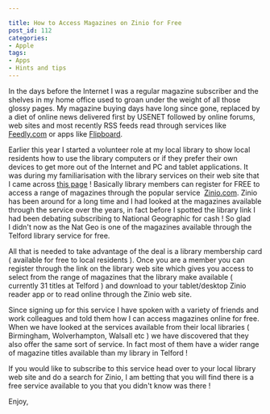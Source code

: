 ```yaml
---

title: How to Access Magazines on Zinio for Free
post_id: 112
categories: 
- Apple
tags:
- Apps
- Hints and tips
---
```


In the days before the Internet I was a regular magazine subscriber and the shelves in my home office used to groan under the weight of all those glossy pages. My magazine buying days have long since gone, replaced by a diet of online news delivered first by USENET followed by online forums, web sites and most recently RSS feeds read through services like 
[Feedly.com](http://feedly.com) or apps like 
[Flipboard](https://flipboard.com).

Earlier this year I started a volunteer role at my local library to show local residents how to use the library computers or if they prefer their own devices to get more out of the Internet and PC and tablet applications. It was during my familiarisation with the library services on their web site that I came across 
[this page](http://www.telford.gov.uk/info/1012/libraries/668/emagazines) ! Basically library members can register for FREE to access a range of magazines through the popular service 
[Zinio.com](http://zinio.com). Zinio has been around for a long time and I had looked at the magazines available through the service over the years, in fact before I spotted the library link I had been debating subscribing to National Geographic for cash ! So glad I didn't now as the Nat Geo is one of the magazines available through the Telford library service for free.

All that is needed to take advantage of the deal is a library membership card ( available for free to local residents ). Once you are a member you can register through the link on the library web site which gives you access to select from the range of magazines that the library make available ( currently 31 titles at Telford ) and download to your tablet/desktop Zinio reader app or to read online through the Zinio web site.

Since signing up for this service I have spoken with a variety of friends and work colleagues and told them how I can access magazines online for free. When we have looked at the services available from their local libraries ( Birmingham, Wolverhampton, Walsall etc ) we have discovered that they also offer the same sort of service. In fact most of them have a wider range of magazine titles available than my library in Telford !

If you would like to subscribe to this service head over to your local library web site and do a search for Zinio, I am betting that you will find there is a free service available to you that you didn't know was there !

Enjoy,

 

 
